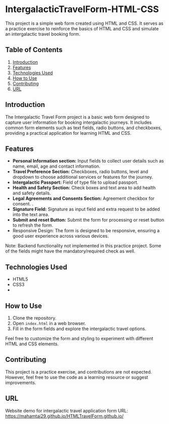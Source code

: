 # IntergalacticTravelForm-HTML-CSS

This project is a simple web form created using HTML and CSS. It serves as a practice exercise to reinforce the basics of HTML and CSS and simulate an intergalactic travel booking form.

## Table of Contents

1. [Introduction](#introduction)
2. [Features](#features)
3. [Technologies Used](#technologies-used)
4. [How to Use](#how-to-use)
5. [Contributing](#contributing)
6. [URL](#url)

## Introduction

The Intergalactic Travel Form project is a basic web form designed to capture user information for booking intergalactic journeys. It includes common form elements such as text fields, radio buttons, and checkboxes, providing a practical application for learning HTML and CSS.

## Features

- **Personal Information section:** Input fields to collect user details such as name, email, age and contact information.
- **Travel Preference Section:** Checkboxes, radio buttons, level and dropdown to choose additional services or features for the journey.
- **Intergalactic Passport:** Field of type file to upload passport.
- **Health and Safety Section:** Check boxes and text area to add health and safety details.
- **Legal Agreements and Consents Section:** Agreement checkbox for consent. .
- **Signature Field:** Signature as input field and extra request to be added into the text area.
- **Submit and reset Button:** Submit the form for processing or reset button to refresh the form.
- Responsive Design: The form is designed to be responsive, ensuring a good user experience across various devices.

Note: Backend functionality not implemented in this practice project. Some of the fields might have the mandatory/required check as well.

## Technologies Used

- HTML5
- CSS3
- 
## How to Use

1. Clone the repository.
2. Open `index.html` in a web browser.
3. Fill in the form fields and explore the intergalactic travel options.

Feel free to customize the form and styling to experiment with different HTML and CSS elements.

## Contributing

This project is a practice exercise, and contributions are not expected. However, feel free to use the code as a learning resource or suggest improvements.

## URL
Website demo for intergalactic travel application form URL: https://mahamtaj29.github.io/HTMLTravelForm.github.io/
